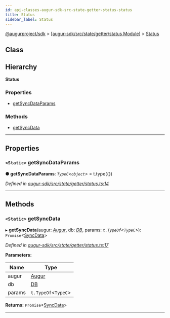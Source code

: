 ```yaml
---
id: api-classes-augur-sdk-src-state-getter-status-status
title: Status
sidebar_label: Status
---
```


[@augurproject/sdk](api-readme.md) > [[augur-sdk/src/state/getter/status Module]](api-modules-augur-sdk-src-state-getter-status-module.md) > [Status](api-classes-augur-sdk-src-state-getter-status-status.md)

## Class

## Hierarchy

**Status**

### Properties

* [getSyncDataParams](api-classes-augur-sdk-src-state-getter-status-status.md#getsyncdataparams)

### Methods

* [getSyncData](api-classes-augur-sdk-src-state-getter-status-status.md#getsyncdata)

---

## Properties

<a id="getsyncdataparams"></a>

### `<Static>` getSyncDataParams

**● getSyncDataParams**: *`TypeC`<`object`>* =  t.type({})

*Defined in [augur-sdk/src/state/getter/status.ts:14](https://github.com/AugurProject/augur/blob/1e1466f1d3/packages/augur-sdk/src/state/getter/status.ts#L14)*

___

## Methods

<a id="getsyncdata"></a>

### `<Static>` getSyncData

▸ **getSyncData**(augur: *[Augur](api-classes-augur-sdk-src-augur-augur.md)*, db: *[DB](api-classes-augur-sdk-src-state-db-db-db.md)*, params: *`t.TypeOf`<`TypeC`>*): `Promise`<[SyncData](api-interfaces-augur-sdk-src-state-getter-status-syncdata.md)>

*Defined in [augur-sdk/src/state/getter/status.ts:17](https://github.com/AugurProject/augur/blob/1e1466f1d3/packages/augur-sdk/src/state/getter/status.ts#L17)*

**Parameters:**

| Name | Type |
| ------ | ------ |
| augur | [Augur](api-classes-augur-sdk-src-augur-augur.md) |
| db | [DB](api-classes-augur-sdk-src-state-db-db-db.md) |
| params | `t.TypeOf`<`TypeC`> |

**Returns:** `Promise`<[SyncData](api-interfaces-augur-sdk-src-state-getter-status-syncdata.md)>

___

